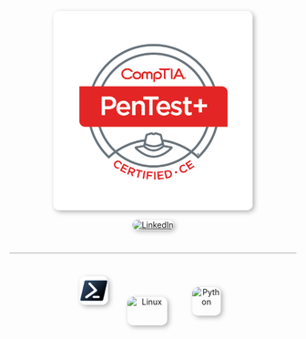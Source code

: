 
  <p align="center">
  <img src="https://github.com/O-DESERTOR-DA-MATRIX/O-DESERTOR-DA-MATRIX/blob/main/PenTest%2Bce%20certified%20Logo.png" alt="CompTIA PenTest+" width="350" height="350" style="border-radius:10px;box-shadow: 3px 3px 8px rgba(0, 0, 0, 0.3);transition: transform 0.3s ease;" onmouseover="this.style.transform='scale(1.1)'" onmouseout="this.style.transform='scale(1)'"/>
</p>




<p align="center">
  <a href="https://www.linkedin.com/in/lucas-souza-981a4224a/" target="_blank">
    <img src="https://cdn.jsdelivr.net/gh/devicons/devicon/icons/linkedin/linkedin-original.svg" alt="LinkedIn" width="70" height="60" style="border-radius:10px;box-shadow: 3px 3px 8px rgba(0, 0, 0, 0.3);transition: transform 0.3s ease;" onmouseover="this.style.transform='scale(1.1)'" onmouseout="this.style.transform='scale(1)'"/>
  </a>
</p>


<!-- Divider Line for Separation -->
<hr style="border: 0; height: 2px; width: 100%; background-color: #ccc; margin-top: 40px; margin-bottom: 40px;"/>

<p align="center">


 <img src="https://raw.githubusercontent.com/devicons/devicon/master/icons/powershell/powershell-original.svg" alt="PowerShell" width="50" height="50" style="border-radius:10px;box-shadow: 3px 3px 8px rgba(0, 0, 0, 0.3);transition: transform 0.3s ease; margin: 0 10px; display: inline-block;" onmouseover="this.style.transform='scale(1.1)'" onmouseout="this.style.transform='scale(1)'"/>
  
  <img src="https://cdn.jsdelivr.net/gh/devicons/devicon/icons/linux/linux-original.svg" alt="Linux" width="70" height="50" style="border-radius:10px;box-shadow: 3px 3px 8px rgba(0, 0, 0, 0.3);transition: transform 0.3s ease; margin: 0 20px; display: inline-block;" onmouseover="this.style.transform='scale(1.1)'" onmouseout="this.style.transform='scale(1)'"/>


  
  <img src="https://cdn.jsdelivr.net/gh/devicons/devicon/icons/python/python-original.svg" alt="Python" width="50" height="50" style="border-radius:10px;box-shadow: 3px 3px 8px rgba(0, 0, 0, 0.3);transition: transform 0.3s ease; margin: 0 20px; display: inline-block;" onmouseover="this.style.transform='scale(1.1)'" onmouseout="this.style.transform='scale(1)'"/>

 
  
 
</p>

